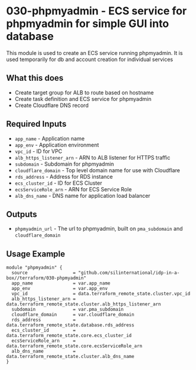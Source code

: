 # 030-phpmyadmin - ECS service for phpmyadmin for simple GUI into database
This module is used to create an ECS service running phpmyadmin. It is used temporarily for db and account creation
for individual services

## What this does

 - Create target group for ALB to route based on hostname
 - Create task definition and ECS service for phpmyadmin
 - Create Cloudflare DNS record

## Required Inputs

 - `app_name` - Application name
 - `app_env` - Application environment
 - `vpc_id` - ID for VPC
 - `alb_https_listener_arn` - ARN to ALB listener for HTTPS traffic
 - `subdomain` - Subdomain for phpmyadmin
 - `cloudflare_domain` - Top level domain name for use with Cloudflare
 - `rds_address` - Address for RDS instance
 - `ecs_cluster_id` - ID for ECS Cluster
 - `ecsServiceRole_arn` - ARN for ECS Service Role
 - `alb_dns_name` - DNS name for application load balancer

## Outputs

 - `phpmyadmin_url` - The url to phpmyadmin, built on `pma_subdomain` and `cloudflare_domain`

## Usage Example

```hcl
module "phpmyadmin" {
  source                 = "github.com/silinternational/idp-in-a-box//terraform/030-phpmyadmin"
  app_name               = var.app_name
  app_env                = var.app_env
  vpc_id                 = data.terraform_remote_state.cluster.vpc_id
  alb_https_listener_arn = data.terraform_remote_state.cluster.alb_https_listener_arn
  subdomain              = var.pma_subdomain
  cloudflare_domain      = var.cloudflare_domain
  rds_address            = data.terraform_remote_state.database.rds_address
  ecs_cluster_id         = data.terraform_remote_state.core.ecs_cluster_id
  ecsServiceRole_arn     = data.terraform_remote_state.core.ecsServiceRole_arn
  alb_dns_name           = data.terraform_remote_state.cluster.alb_dns_name
}
```
